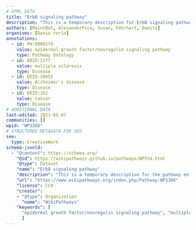 ```yaml
---
# GPML DATA
title: "ErbB signaling pathway"
description: "This is a temporary description for ErbB signaling pathway"
authors: [MaintBot, AlexanderPico, Susan, Fehrhart, Eweitz]
organisms: [Danio rerio]
annotations:
  - id: PW:0000170
    value: epidermal growth factor/neuregulin signaling pathway
    type: Pathway Ontology
  - id: DOID:2377
    value: multiple sclerosis
    type: Disease
  - id: DOID:10652
    value: Alzheimer's disease
    type: Disease
  - id: DOID:162
    value: cancer
    type: Disease
# ADDITIONAL DATA
last-edited: 2021-05-07
communities: []
wpid: "WP1366"
# STRUCTURED METADATA FOR SEO
seo:
  type: CreativeWork
schema-jsonld:
  - "@context": https://schema.org/
    "@id": https://wikipathways.github.io/pathways/WP554.html
    "@type": Dataset
    "name": "ErbB signaling pathway"
    "description": "This is a temporary description for the pathway entitled: ErbB signaling pathway"
    "url": "https://www.wikipathways.org/index.php/Pathway:WP1366"
    "license": CC0
    "creator":
    - "@type": Organization
      "name": "WikiPathways"
    "keywords": [
      "epidermal growth factor/neuregulin signaling pathway", "multiple sclerosis", "Alzheimer's disease", "cancer",
      ]
---
```

